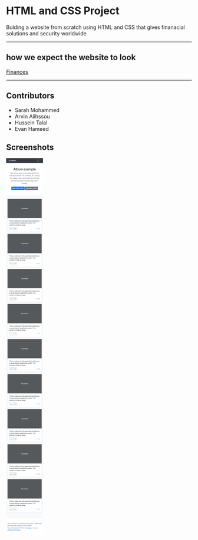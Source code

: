 # HTML and CSS Project

Bulding a website from scratch using HTML and CSS that gives finanacial solutions and security worldwide

---
## how we expect the website to look 

[Finances](https://jevelin.shufflehound.com/finances/#)

---

## Contributors
- Sarah Mohammed
- Arvin Alihssou
- Hussein Talal
- Evan Hameed

## Screenshots 

![Desktop view](./imgs/desktopview.png)